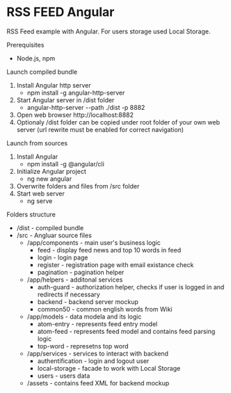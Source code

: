 # RSS FEED Angular
RSS Feed example with Angular. For users storage used Local Storage.


Prerequisites
  * Node.js, npm
	
Launch compiled bundle
  1. Install Angular http server
    	* npm install -g angular-http-server
  2. Start Angular server in /dist folder
		* angular-http-server --path ./dist -p 8882
  3. Open web browser http://localhost:8882
  4. Optionaly /dist folder can be copied under root folder of your own web server (url rewrite must be enabled for correct navigation)

Launch from sources
  1. Install Angular
    	* npm install -g @angular/cli
  2. Initialize Angular project
		* ng new angular
  3. Overwrite folders and files from /src folder
  4. Start web server
		* ng serve
		
Folders structure
  * /dist - compiled bundle
  * /src - Angluar source files
    * /app/components - main user's business logic
      * feed - display feed news and top 10 words in feed
      * login - login page
      * register - registration page with email existance check
      * pagination - pagination helper
    * /app/helpers - additonal services
		* auth-guard - authorization helper, checks if user is logged in and redirects if necessary
		* backend - backend server mockup
		* common50 - common english words from Wiki
    * /app/models - data modela and its logic
		* atom-entry - represents feed entry model
		* atom-feed - represents feed model and contains feed parsing logic
		* top-word - represetns top word
    * /app/services - services to interact with backend
		* authentification - login and logout user
		* local-storage - facade to work with Local Storage
		* users - users data 
    * /assets - contains feed XML for backend mockup
	
